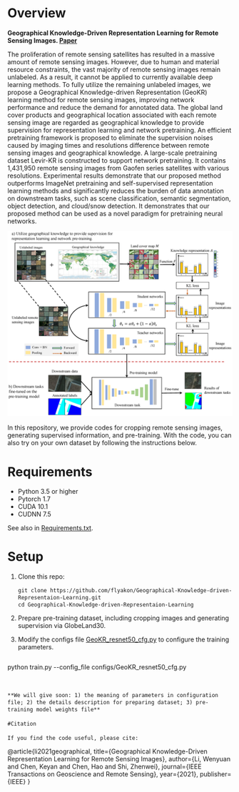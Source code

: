 # Overview

__Geographical Knowledge-Driven Representation Learning for Remote Sensing Images. [Paper](<https://ieeexplore.ieee.org/abstract/document/9559903>)__

The proliferation of remote sensing satellites has resulted in a massive amount of remote sensing images. However, due to human and material resource constraints, the vast majority of remote sensing images remain unlabeled. As a result, it cannot be applied to currently available deep learning methods. To fully utilize the remaining unlabeled images, we propose a Geographical Knowledge-driven Representation (GeoKR) learning method for remote sensing images, improving network performance and reduce the demand for annotated data. The global land cover products and geographical location associated with each remote sensing image are regarded as geographical knowledge to provide supervision for representation learning and network pretraining. An efficient pretraining framework is proposed to eliminate the supervision noises caused by imaging times and resolutions difference between remote sensing images and geographical knowledge. A large-scale pretraining dataset Levir-KR is constructed to support network pretraining. It contains 1,431,950 remote sensing images from Gaofen series satellites with various resolutions. Experimental results demonstrate that our proposed method outperforms ImageNet pretraining and self-supervised representation learning methods and significantly reduces the burden of data annotation on downstream tasks, such as scene classification, semantic segmentation, object detection, and cloud/snow detection. It demonstrates that our proposed method can be used as a novel paradigm for pretraining neural networks. 

![Overview](fig/overview.png)

In this repository, we provide codes for cropping remote sensing images, generating supervised information, and pre-training. With the code, you can also try on your own dataset by following the instructions below.

# Requirements

- Python 3.5 or higher
- Pytorch 1.7
- CUDA 10.1
- CUDNN 7.5

See also in [Requirements.txt](requirements.txt).

# Setup

1. Clone this repo:

   ```
   git clone https://github.com/flyakon/Geographical-Knowledge-driven-Representaion-Learning.git
   cd Geographical-Knowledge-driven-Representaion-Learning
   ```

2. Prepare pre-training dataset, including cropping images and generating supervision via GlobeLand30.


3. Modify the configs file [GeoKR_resnet50_cfg.py](configs/GeoKR_resnet50_cfg.py) to configure the training parameters.

   ``````shell
python train.py --config_file configs/GeoKR_resnet50_cfg.py
   ``````
   

**We will give soon: 1) the meaning of parameters in configuration file; 2) the details description for preparing dataset; 3) pre-training model weights file**

#Citation

If you find the code useful, please cite:

``````
@article{li2021geographical,
  title={Geographical Knowledge-Driven Representation Learning for Remote Sensing Images},
  author={Li, Wenyuan and Chen, Keyan and Chen, Hao and Shi, Zhenwei},
  journal={IEEE Transactions on Geoscience and Remote Sensing},
  year={2021},
  publisher={IEEE}
}
``````

